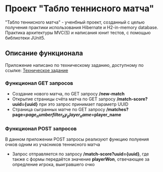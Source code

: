 
# Проект "Табло теннисного матча"
"Табло теннисного матча" - ученбный проект, созданный с целью получения практики использования Hibernate и H2-in-memory database. Практика архитектуры MVC(S) и написания юнит тестов, с помощью библиотеки JUnit5.




## Описание функционала
Приложение написано по техническому заданию, доступному по ссылке: [Техническое задание](https://github.com/zhukovsd/java-backend-learning-course/blob/main/Projects/TennisScoreboard/index.md)

### Функционал GET запросов
* Создание нового матча, по GET запросу **/new-match**
* Открытие страницы счёта матча по GET запросу **/match-score?uuid={uuid}** при это запрос принимает параметр UUID
* Страница сыгранных матче по GET запросу **/matches?page=$page_number filter_by_player_name=$player_name**

### Функционал POST запросов
В данном приложении POST запросы реализуют функцию полуения очков одним из учасников теннисного матча
* Запрос отправляется по запросу **/match-score?uuid={uuid}**, где также с формы передаётся значение **playerWon**, отвечающее за опредление игрока, выигравшего очко



